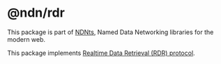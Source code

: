 # @ndn/rdr

This package is part of [NDNts](https://yoursunny.com/p/NDNts/), Named Data Networking libraries for the modern web.

This package implements [Realtime Data Retrieval (RDR) protocol](https://redmine.named-data.net/projects/ndn-tlv/wiki/RDR).

